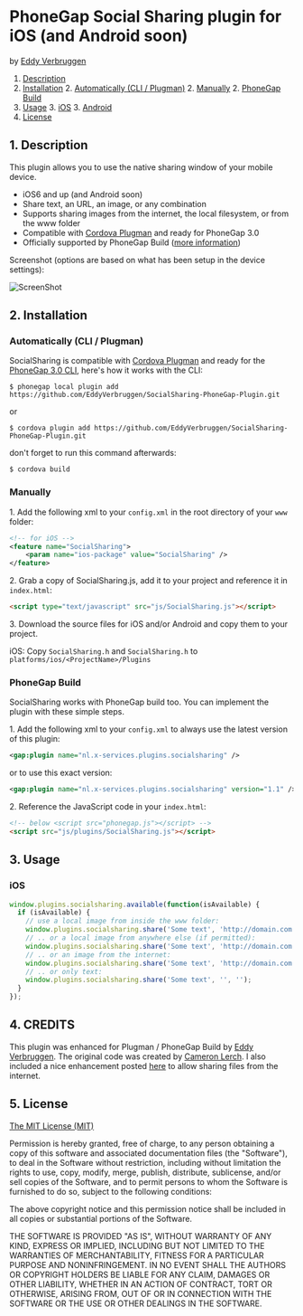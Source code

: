 # PhoneGap Social Sharing plugin for iOS (and Android soon)

by [Eddy Verbruggen](http://www.x-services.nl)

1. [Description](https://github.com/EddyVerbruggen/SocialSharing-PhoneGap-Plugin#1-description)
2. [Installation](https://github.com/EddyVerbruggen/SocialSharing-PhoneGap-Plugin#2-installation)
	2. [Automatically (CLI / Plugman)](https://github.com/EddyVerbruggen/SocialSharing-PhoneGap-Plugin#automatically-cli--plugman)
	2. [Manually](https://github.com/EddyVerbruggen/SocialSharing-PhoneGap-Plugin#manually)
	2. [PhoneGap Build](https://github.com/EddyVerbruggen/SocialSharing-PhoneGap-Plugin#phonegap-build)
3. [Usage](https://github.com/EddyVerbruggen/SocialSharing-PhoneGap-Plugin#3-usage)
	3. [iOS](https://github.com/EddyVerbruggen/SocialSharing-PhoneGap-Plugin#ios)
	3. [Android](https://github.com/EddyVerbruggen/SocialSharing-PhoneGap-Plugin#android)
4. [License](https://github.com/EddyVerbruggen/SocialSharing-PhoneGap-Plugin#5-license)

## 1. Description

This plugin allows you to use the native sharing window of your mobile device.

* iOS6 and up (and Android soon)
* Share text, an URL, an image, or any combination
* Supports sharing images from the internet, the local filesystem, or from the www folder
* Compatible with [Cordova Plugman](https://github.com/apache/cordova-plugman) and ready for PhoneGap 3.0
* Officially supported by PhoneGap Build ([more information](https://build.phonegap.com/plugins/95))

Screenshot (options are based on what has been setup in the device settings):

![ScreenShot](https://raw.github.com/bfcam/phonegap-ios-social-plugin/master/screenshot.png)

## 2. Installation

### Automatically (CLI / Plugman)
SocialSharing is compatible with [Cordova Plugman](https://github.com/apache/cordova-plugman) and ready for the [PhoneGap 3.0 CLI](http://docs.phonegap.com/en/3.0.0/guide_cli_index.md.html#The%20Command-line%20Interface_add_features), here's how it works with the CLI:

```
$ phonegap local plugin add https://github.com/EddyVerbruggen/SocialSharing-PhoneGap-Plugin.git
```
or
```
$ cordova plugin add https://github.com/EddyVerbruggen/SocialSharing-PhoneGap-Plugin.git
```
don't forget to run this command afterwards:
```
$ cordova build
```

### Manually

1\. Add the following xml to your `config.xml` in the root directory of your `www` folder:
```xml
<!-- for iOS -->
<feature name="SocialSharing">
	<param name="ios-package" value="SocialSharing" />
</feature>
```

2\. Grab a copy of SocialSharing.js, add it to your project and reference it in `index.html`:
```html
<script type="text/javascript" src="js/SocialSharing.js"></script>
```

3\. Download the source files for iOS and/or Android and copy them to your project.

iOS: Copy `SocialSharing.h` and `SocialSharing.h` to `platforms/ios/<ProjectName>/Plugins`


### PhoneGap Build

SocialSharing works with PhoneGap build too. You can implement the plugin with these simple steps.

1\. Add the following xml to your `config.xml` to always use the latest version of this plugin:
```xml
<gap:plugin name="nl.x-services.plugins.socialsharing" />
```
or to use this exact version:
```xml
<gap:plugin name="nl.x-services.plugins.socialsharing" version="1.1" />
```

2\. Reference the JavaScript code in your `index.html`:
```html
<!-- below <script src="phonegap.js"></script> -->
<script src="js/plugins/SocialSharing.js"></script>
```


## 3. Usage

### iOS

```javascript
window.plugins.socialsharing.available(function(isAvailable) {
  if (isAvailable) {
    // use a local image from inside the www folder:
    window.plugins.socialsharing.share('Some text', 'http://domain.com', 'www/image.gif');
    // .. or a local image from anywhere else (if permitted):
    window.plugins.socialsharing.share('Some text', 'http://domain.com', '/Users/username/Library/Application Support/iPhone/6.1/Applications/25A1E7CF-079F-438D-823B-55C6F8CD2DC0/Documents/.nl.x-services.appname/pics/img.jpg');
    // .. or an image from the internet:
    window.plugins.socialsharing.share('Some text', 'http://domain.com', 'http://domain.com/image.jpg');
    // .. or only text:
    window.plugins.socialsharing.share('Some text', '', '');
  }
});
```


## 4. CREDITS ##

This plugin was enhanced for Plugman / PhoneGap Build by [Eddy Verbruggen](http://www.x-services.nl).
The original code was created by [Cameron Lerch](https://github.com/bfcam/phonegap-ios-social-plugin).
I also included a nice enhancement posted [here](https://github.com/bfcam/phonegap-ios-social-plugin/issues/3#issuecomment-21353674) to allow sharing files from the internet.


## 5. License

[The MIT License (MIT)](http://www.opensource.org/licenses/mit-license.html)

Permission is hereby granted, free of charge, to any person obtaining a copy
of this software and associated documentation files (the "Software"), to deal
in the Software without restriction, including without limitation the rights
to use, copy, modify, merge, publish, distribute, sublicense, and/or sell
copies of the Software, and to permit persons to whom the Software is
furnished to do so, subject to the following conditions:

The above copyright notice and this permission notice shall be included in
all copies or substantial portions of the Software.

THE SOFTWARE IS PROVIDED "AS IS", WITHOUT WARRANTY OF ANY KIND, EXPRESS OR
IMPLIED, INCLUDING BUT NOT LIMITED TO THE WARRANTIES OF MERCHANTABILITY,
FITNESS FOR A PARTICULAR PURPOSE AND NONINFRINGEMENT. IN NO EVENT SHALL THE
AUTHORS OR COPYRIGHT HOLDERS BE LIABLE FOR ANY CLAIM, DAMAGES OR OTHER
LIABILITY, WHETHER IN AN ACTION OF CONTRACT, TORT OR OTHERWISE, ARISING FROM,
OUT OF OR IN CONNECTION WITH THE SOFTWARE OR THE USE OR OTHER DEALINGS IN
THE SOFTWARE.
